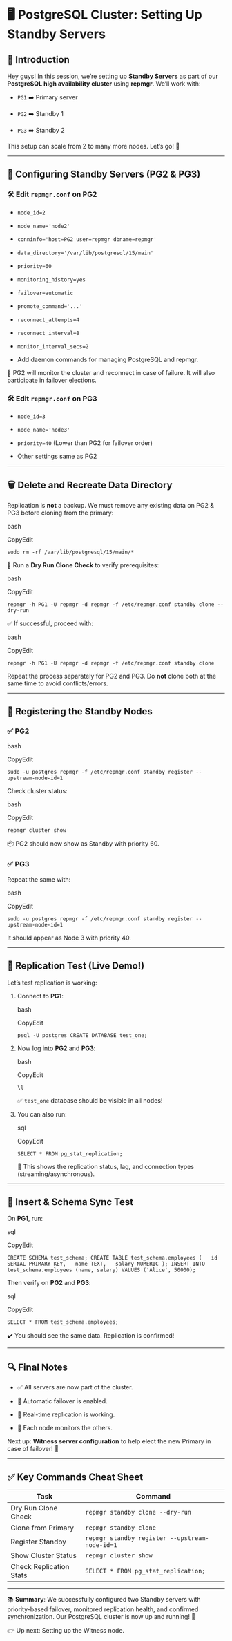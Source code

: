 # 🖥️ PostgreSQL Cluster: Setting Up Standby Servers

## 👋 Introduction

Hey guys! In this session, we’re setting up **Standby Servers** as part of our **PostgreSQL high availability cluster** using **repmgr**. We’ll work with:

- `PG1` ➡️ Primary server
    
- `PG2` ➡️ Standby 1
    
- `PG3` ➡️ Standby 2
    

This setup can scale from 2 to many more nodes. Let’s go! 🚀

---

## 🔧 Configuring Standby Servers (PG2 & PG3)

### 🛠️ Edit `repmgr.conf` on PG2

- `node_id=2`
    
- `node_name='node2'`
    
- `conninfo='host=PG2 user=repmgr dbname=repmgr'`
    
- `data_directory='/var/lib/postgresql/15/main'`
    
- `priority=60`
    
- `monitoring_history=yes`
    
- `failover=automatic`
    
- `promote_command='...'`
    
- `reconnect_attempts=4`
    
- `reconnect_interval=8`
    
- `monitor_interval_secs=2`
    
- Add daemon commands for managing PostgreSQL and repmgr.
    

🔁 PG2 will monitor the cluster and reconnect in case of failure. It will also participate in failover elections.

### 🛠️ Edit `repmgr.conf` on PG3

- `node_id=3`
    
- `node_name='node3'`
    
- `priority=40` (Lower than PG2 for failover order)
    
- Other settings same as PG2
    

---

## 🗑️ Delete and Recreate Data Directory

Replication is **not** a backup. We must remove any existing data on PG2 & PG3 before cloning from the primary:

bash

CopyEdit

`sudo rm -rf /var/lib/postgresql/15/main/*`

🧪 Run a **Dry Run Clone Check** to verify prerequisites:

bash

CopyEdit

`repmgr -h PG1 -U repmgr -d repmgr -f /etc/repmgr.conf standby clone --dry-run`

✅ If successful, proceed with:

bash

CopyEdit

`repmgr -h PG1 -U repmgr -d repmgr -f /etc/repmgr.conf standby clone`

Repeat the process separately for PG2 and PG3. Do **not** clone both at the same time to avoid conflicts/errors.

---

## 📝 Registering the Standby Nodes

### ✅ PG2

bash

CopyEdit

`sudo -u postgres repmgr -f /etc/repmgr.conf standby register --upstream-node-id=1`

Check cluster status:

bash

CopyEdit

`repmgr cluster show`

📦 PG2 should now show as Standby with priority 60.

### ✅ PG3

Repeat the same with:

bash

CopyEdit

`sudo -u postgres repmgr -f /etc/repmgr.conf standby register --upstream-node-id=1`

It should appear as Node 3 with priority 40.

---

## 🔁 Replication Test (Live Demo!)

Let’s test replication is working:

1. Connect to **PG1**:
    
    bash
    
    CopyEdit
    
    `psql -U postgres CREATE DATABASE test_one;`
    
2. Now log into **PG2** and **PG3**:
    
    bash
    
    CopyEdit
    
    `\l`
    
    ✅ `test_one` database should be visible in all nodes!
    
3. You can also run:
    
    sql
    
    CopyEdit
    
    `SELECT * FROM pg_stat_replication;`
    
    🧠 This shows the replication status, lag, and connection types (streaming/asynchronous).
    

---

## 🧪 Insert & Schema Sync Test

On **PG1**, run:

sql

CopyEdit

`CREATE SCHEMA test_schema; CREATE TABLE test_schema.employees (   id SERIAL PRIMARY KEY,   name TEXT,   salary NUMERIC ); INSERT INTO test_schema.employees (name, salary) VALUES ('Alice', 50000);`

Then verify on **PG2** and **PG3**:

sql

CopyEdit

`SELECT * FROM test_schema.employees;`

✔️ You should see the same data. Replication is confirmed!

---

## 🔍 Final Notes

- ✅ All servers are now part of the cluster.
    
- 🔁 Automatic failover is enabled.
    
- 📡 Real-time replication is working.
    
- 🧩 Each node monitors the others.
    

Next up: **Witness server configuration** to help elect the new Primary in case of failover! 👀

---

## ✅ Key Commands Cheat Sheet

|Task|Command|
|---|---|
|Dry Run Clone Check|`repmgr standby clone --dry-run`|
|Clone from Primary|`repmgr standby clone`|
|Register Standby|`repmgr standby register --upstream-node-id=1`|
|Show Cluster Status|`repmgr cluster show`|
|Check Replication Stats|`SELECT * FROM pg_stat_replication;`|

---

📚 **Summary**: We successfully configured two Standby servers with priority-based failover, monitored replication health, and confirmed synchronization. Our PostgreSQL cluster is now up and running! 🙌

👉 Up next: Setting up the Witness node.